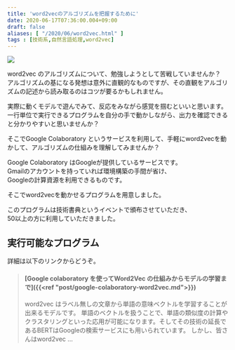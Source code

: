 ```yaml
---
title: 'word2vecのアルゴリズムを把握するために'
date: 2020-06-17T07:36:00.004+09:00
draft: false
aliases: [ "/2020/06/word2vec.html" ]
tags : [技術系,自然言語処理,word2vec]
---
```


[![](https://1.bp.blogspot.com/-jk493l0cRu0/XurebGYeZHI/AAAAAAAAg7c/a0zNCAp-MP4OSr9a0fFhIiv-y8Cr-NdbQCK4BGAsYHg/s320/30729925-02B8-4287-82F8-A8C6660E54C8.jpeg)](https://1.bp.blogspot.com/-jk493l0cRu0/XurebGYeZHI/AAAAAAAAg7c/a0zNCAp-MP4OSr9a0fFhIiv-y8Cr-NdbQCK4BGAsYHg/s1920/30729925-02B8-4287-82F8-A8C6660E54C8.jpeg)

word2vec のアルゴリズムについて、勉強しようとして苦戦していませんか？  
アルゴリズムの基になる発想は意外に直観的なものですが、その直観をアルゴリズムの記述から読み取るのはコツが要るかもしれません。

実際に動くモデルで遊んでみて、反応をみながら感覚を掴むといいと思います。  
一行単位で実行できるプログラムを自分の手で動かしながら、出力を確認できると分かりやすいと思いませんか？

そこでGoogle Colaboratory というサービスを利用して、手軽にword2vecを動かして、アルゴリズムの仕組みを理解してみませんか？

Google Colaboratory はGoogleが提供しているサービスです。  
Gmailのアカウントを持っていれば環境構築の手間が省け、  
Googleの計算資源を利用できるものです。

そこでword2vecを動かせるプログラムを用意しました。

このプログラムは技術書典というイベントで頒布させていただき、  
50以上の方に利用していただきました。

## 実行可能なプログラム


詳細は以下のリンクからどうぞ。

  

> #### [Google colaboratory を使ってWord2Vec の仕組みからモデルの学習まで]({{<ref "post/google-colaboratory-word2vec.md">}})
> 
> word2vec はラベル無しの文章から単語の意味ベクトルを学習することが出来るモデルです。 単語のベクトルを扱うことで、単語の類似度の計算やクラスタリングといった応用が可能になります。そしてその技術の延長であるBERTはGoogleの検索サービスにも用いられています。 しかし、皆さんはword2vec ...